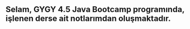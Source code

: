 <h2 align="left">Selam, GYGY 4.5 Java Bootcamp programında, işlenen derse ait notlarımdan oluşmaktadır.</h2>

